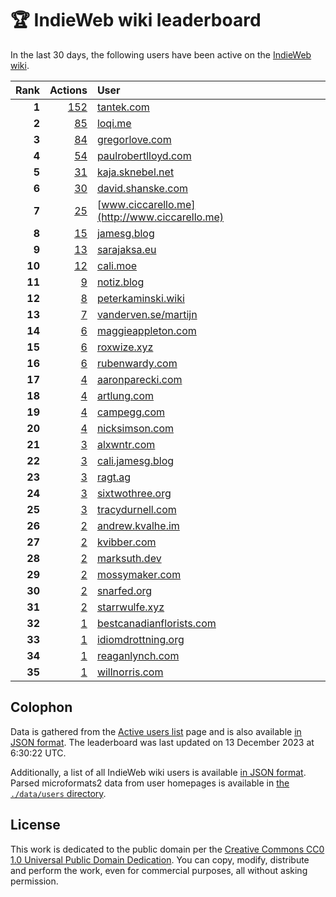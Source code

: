 # 🏆 IndieWeb wiki leaderboard

In the last 30 days, the following users have been active on the [IndieWeb wiki](https://indieweb.org).

| Rank | Actions | User |
|-----:|--------:|:-----|
| **1** | [152](https://indieweb.org/Special:Contributions/Tantek.com) | [tantek.com](http://tantek.com) |
| **2** | [85](https://indieweb.org/Special:Contributions/Loqi.me) | [loqi.me](http://loqi.me) |
| **3** | [84](https://indieweb.org/Special:Contributions/Gregorlove.com) | [gregorlove.com](http://gregorlove.com) |
| **4** | [54](https://indieweb.org/Special:Contributions/Paulrobertlloyd.com) | [paulrobertlloyd.com](http://paulrobertlloyd.com) |
| **5** | [31](https://indieweb.org/Special:Contributions/Kaja.sknebel.net) | [kaja.sknebel.net](http://kaja.sknebel.net) |
| **6** | [30](https://indieweb.org/Special:Contributions/David.shanske.com) | [david.shanske.com](http://david.shanske.com) |
| **7** | [25](https://indieweb.org/Special:Contributions/Www.ciccarello.me) | [www.ciccarello.me](http://www.ciccarello.me) |
| **8** | [15](https://indieweb.org/Special:Contributions/Jamesg.blog) | [jamesg.blog](http://jamesg.blog) |
| **9** | [13](https://indieweb.org/Special:Contributions/Sarajaksa.eu) | [sarajaksa.eu](http://sarajaksa.eu) |
| **10** | [12](https://indieweb.org/Special:Contributions/Cali.moe) | [cali.moe](http://cali.moe) |
| **11** | [9](https://indieweb.org/Special:Contributions/Notiz.blog) | [notiz.blog](http://notiz.blog) |
| **12** | [8](https://indieweb.org/Special:Contributions/Peterkaminski.wiki) | [peterkaminski.wiki](http://peterkaminski.wiki) |
| **13** | [7](https://indieweb.org/Special:Contributions/Vanderven.se_martijn) | [vanderven.se/martijn](http://vanderven.se/martijn) |
| **14** | [6](https://indieweb.org/Special:Contributions/Maggieappleton.com) | [maggieappleton.com](http://maggieappleton.com) |
| **15** | [6](https://indieweb.org/Special:Contributions/Roxwize.xyz) | [roxwize.xyz](http://roxwize.xyz) |
| **16** | [6](https://indieweb.org/Special:Contributions/Rubenwardy.com) | [rubenwardy.com](http://rubenwardy.com) |
| **17** | [4](https://indieweb.org/Special:Contributions/Aaronparecki.com) | [aaronparecki.com](http://aaronparecki.com) |
| **18** | [4](https://indieweb.org/Special:Contributions/Artlung.com) | [artlung.com](http://artlung.com) |
| **19** | [4](https://indieweb.org/Special:Contributions/Campegg.com) | [campegg.com](http://campegg.com) |
| **20** | [4](https://indieweb.org/Special:Contributions/Nicksimson.com) | [nicksimson.com](http://nicksimson.com) |
| **21** | [3](https://indieweb.org/Special:Contributions/Alxwntr.com) | [alxwntr.com](http://alxwntr.com) |
| **22** | [3](https://indieweb.org/Special:Contributions/Cali.jamesg.blog) | [cali.jamesg.blog](http://cali.jamesg.blog) |
| **23** | [3](https://indieweb.org/Special:Contributions/Ragt.ag) | [ragt.ag](http://ragt.ag) |
| **24** | [3](https://indieweb.org/Special:Contributions/Sixtwothree.org) | [sixtwothree.org](http://sixtwothree.org) |
| **25** | [3](https://indieweb.org/Special:Contributions/Tracydurnell.com) | [tracydurnell.com](http://tracydurnell.com) |
| **26** | [2](https://indieweb.org/Special:Contributions/Andrew.kvalhe.im) | [andrew.kvalhe.im](http://andrew.kvalhe.im) |
| **27** | [2](https://indieweb.org/Special:Contributions/Kvibber.com) | [kvibber.com](http://kvibber.com) |
| **28** | [2](https://indieweb.org/Special:Contributions/Marksuth.dev) | [marksuth.dev](http://marksuth.dev) |
| **29** | [2](https://indieweb.org/Special:Contributions/Mossymaker.com) | [mossymaker.com](http://mossymaker.com) |
| **30** | [2](https://indieweb.org/Special:Contributions/Snarfed.org) | [snarfed.org](http://snarfed.org) |
| **31** | [2](https://indieweb.org/Special:Contributions/Starrwulfe.xyz) | [starrwulfe.xyz](http://starrwulfe.xyz) |
| **32** | [1](https://indieweb.org/Special:Contributions/Bestcanadianflorists.com) | [bestcanadianflorists.com](http://bestcanadianflorists.com) |
| **33** | [1](https://indieweb.org/Special:Contributions/Idiomdrottning.org) | [idiomdrottning.org](http://idiomdrottning.org) |
| **34** | [1](https://indieweb.org/Special:Contributions/Reaganlynch.com) | [reaganlynch.com](http://reaganlynch.com) |
| **35** | [1](https://indieweb.org/Special:Contributions/Willnorris.com) | [willnorris.com](http://willnorris.com) |


## Colophon

Data is gathered from the [Active users list](https://indieweb.org/Special:ActiveUsers) page and is also available [in JSON format](https://github.com/jgarber623/indieweb-wiki-leaderboard/blob/main/data/leaderboard.json). The leaderboard was last updated on 13 December 2023 at 6:30:22 UTC.

Additionally, a list of all IndieWeb wiki users is available [in JSON format](https://github.com/jgarber623/indieweb-wiki-leaderboard/blob/main/data/users.json). Parsed microformats2 data from user homepages is available in [the `./data/users` directory](https://github.com/jgarber623/indieweb-wiki-leaderboard/blob/main/data/users).

## License

This work is dedicated to the public domain per the [Creative Commons CC0 1.0 Universal Public Domain Dedication](https://creativecommons.org/publicdomain/zero/1.0/). You can copy, modify, distribute and perform the work, even for commercial purposes, all without asking permission.
